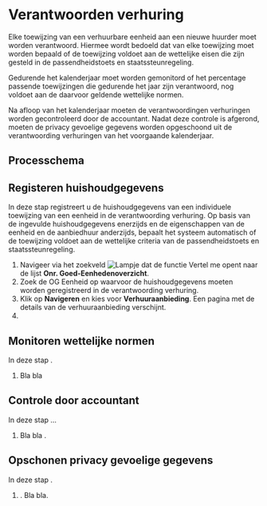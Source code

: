 # Verantwoorden verhuring

Elke toewijzing van een verhuurbare eenheid aan een nieuwe huurder moet worden verantwoord. Hiermee wordt bedoeld dat van elke toewijzing moet worden bepaald of de toewijzing voldoet aan de wettelijke eisen die zijn gesteld in de passendheidstoets en staatssteunregeling. 

Gedurende het kalenderjaar moet worden gemonitord of het percentage passende toewijzingen die gedurende het jaar zijn verantwoord, nog voldoet aan de daarvoor geldende wettelijke normen. 

Na afloop van het kalenderjaar moeten de verantwoordingen verhuringen worden gecontroleerd door de accountant. Nadat deze controle is afgerond, moeten de privacy gevoelige gegevens worden opgeschoond uit de verantwoording verhuringen van het voorgaande kalenderjaar.   


## Processchema

## Registeren huishoudgegevens  

In deze stap registreert u de huishoudgegevens van een individuele toewijzing van een eenheid in de verantwoording verhuring. Op basis van de ingevulde huishoudgegevens enerzijds en de eigenschappen van de eenheid en de aanbiedhuur anderzijds, bepaalt het systeem automatisch of de toewijzing voldoet aan de wettelijke criteria van de passendheidstoets en staatssteunregeling. 

1. Navigeer via het zoekveld ![Lampje dat de functie Vertel me opent](https://docs.microsoft.com/nl-NL/dynamics365/business-central/media/ui-search/search_small.png "Vertel me wat u wilt doen") naar de lijst **Onr. Goed-Eenhedenoverzicht**.
2. Zoek de OG Eenheid op waarvoor de huishoudgegevens moeten worden geregistreerd in de verantwoording verhuring.
3. Klik op **Navigeren** en kies voor **Verhuuraanbieding**.  Een pagina met de details van de verhuuraanbieding verschijnt. 
4. 
 

## Monitoren wettelijke normen 

In deze stap . 

1. Bla bla 


## Controle door accountant 
In deze stap ... 

1. Bla bla . 


## Opschonen privacy gevoelige gegevens 

In deze stap  . 

1. . Bla bla. 

<!--stackedit_data:
eyJoaXN0b3J5IjpbMTk0NDk5MzYzLDU5NzgxOTA0OF19
-->